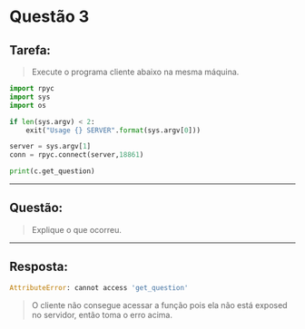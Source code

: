 # **Questão 3**

## **Tarefa**:
> Execute o programa cliente abaixo na mesma máquina.
```python
import rpyc
import sys
import os

if len(sys.argv) < 2:
    exit("Usage {} SERVER".format(sys.argv[0]))

server = sys.argv[1]
conn = rpyc.connect(server,18861)

print(c.get_question)
```
---
## **Questão**:
> Explique o que ocorreu.
---
## **Resposta**:
```python
AttributeError: cannot access 'get_question'
```
> O cliente não consegue acessar a função pois ela não está exposed no servidor, então toma o erro acima.